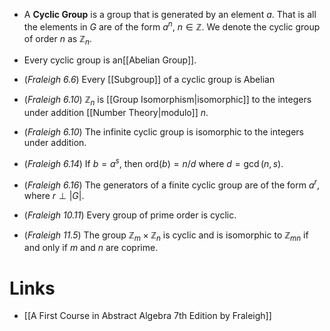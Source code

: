 * A **Cyclic Group** is a group that is generated by an element $a$. That is all the elements in $G$ are of the form $a^n$, $n\in \mathbb{Z}$. We denote the cyclic group of order $n$ as  $\mathbb{Z}_n$. 

* Every cyclic group is an[[Abelian Group]].
* (*Fraleigh 6.6*) Every [[Subgroup]] of a cyclic group is Abelian 
* (*Fraleigh 6.10*) $\mathbb{Z}_n$ is [[Group Isomorphism|isomorphic]] to the integers under addition [[Number Theory|modulo]] $n$. 
* (*Fraleigh 6.10*) The infinite cyclic group is isomorphic to the integers under addition.  
* (*Fraleigh 6.14*) If $b=a^s$, then $\text{ord}(b)=n/d$ where $d=\gcd(n,s)$.  
* (*Fraleigh 6.16*) The generators of a finite cyclic group are of the form $a^r$, where $r\perp |G|$.  
* (*Fraleigh 10.11*) Every group of prime order is cyclic.
* (*Fraleigh 11.5*) The group $\mathbb{Z}_m\times \mathbb{Z}_n$ is cyclic and is isomorphic to $\mathbb{Z}_{mn}$ if and only if $m$ and $n$ are coprime.

# Links
* [[A First Course in Abstract Algebra 7th Edition by Fraleigh]]